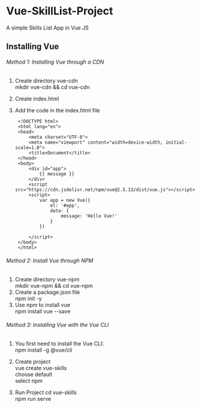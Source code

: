 # Vue-SkillList-Project
A simple Skills List App in Vue JS

## Installing Vue

###### Method 1: Installing Vue through a CDN
1. Create directory vue-cdn  
        mkdir vue-cdn && cd vue-cdn  
2. Create index.html  
3. Add the code in the index.html file

        <!DOCTYPE html>
        <html lang="en">
        <head>
            <meta charset="UTF-8">
            <meta name="viewport" content="width=device-width, initial-scale=1.0">
            <title>Document</title>
        </head>
        <body>
            <div id="app">
                {{ message }}
            </div>
            <script src="https://cdn.jsdelivr.net/npm/vue@2.5.13/dist/vue.js"></script>
            <script>
                var app = new Vue({
                    el: '#app',
                    data: {
                        message: 'Hello Vue!'
                    }
                })

            </script>
        </body>
        </html>
        
###### Method 2: Install Vue through NPM
 
1. Create directory vue-npm  
      mkdir vue-npm && cd vue-npm
2. Create a package.json file  
      npm init -y
3. Use npm to install vue  
      npm install vue --save
      
###### Method 3: Installing Vue with the Vue CLI

1. You first need to install the Vue CLI:  
    npm install -g @vue/cli
    
2. Create project  
    vue create vue-skills  
    choose default  
    select npm

3. Run Project
    cd vue-skills  
    npm run serve
 
 

